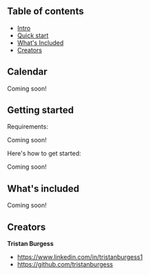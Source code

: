 ## Table of contents

* [Intro](#worksack)
* [Quick start](#getting-started)
* [What's Included](#whats-included)
* [Creators](#creators)

## Calendar

Coming soon!


## Getting started

Requirements:

Coming soon!

Here's how to get started:

Coming soon!

## What's included

Coming soon!


## Creators

**Tristan Burgess**

* <https://www.linkedin.com/in/tristanburgess1>
* <https://github.com/tristanburgess>
